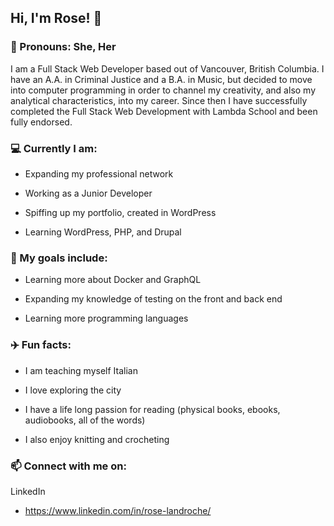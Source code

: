 <!--
**roselandroche/roselandroche** is a ✨ _special_ ✨ repository because its `README.md` (this file) appears on your GitHub profile.

Here are some ideas to get you started:
- 👯 I’m looking to collaborate on ...
- 🤔 I’m looking for help with ...
- 💬 Ask me about ...
-->

## Hi, I'm Rose!  👋
### :woman: Pronouns: She, Her

I am a Full Stack Web Developer based out of Vancouver, British Columbia. I have an A.A. in Criminal Justice and a B.A. in Music, but decided to move into computer programming in order to channel my creativity, and also my analytical characteristics, into my career. Since then I have successfully completed the Full Stack Web Development with Lambda School and been fully endorsed.

### :computer: Currently I am:

- Expanding my professional network

- Working as a Junior Developer

- Spiffing up my portfolio, created in WordPress

- Learning WordPress, PHP, and Drupal

### 🌱 My goals include:

- Learning more about Docker and GraphQL

- Expanding my knowledge of testing on the front and back end

- Learning more programming languages

### :airplane: Fun facts:

- I am teaching myself Italian

- I love exploring the city

- I have a life long passion for reading (physical books, ebooks, audiobooks, all of the words)

- I also enjoy knitting and crocheting

### 📫  Connect with me on:

LinkedIn

  - https://www.linkedin.com/in/rose-landroche/
